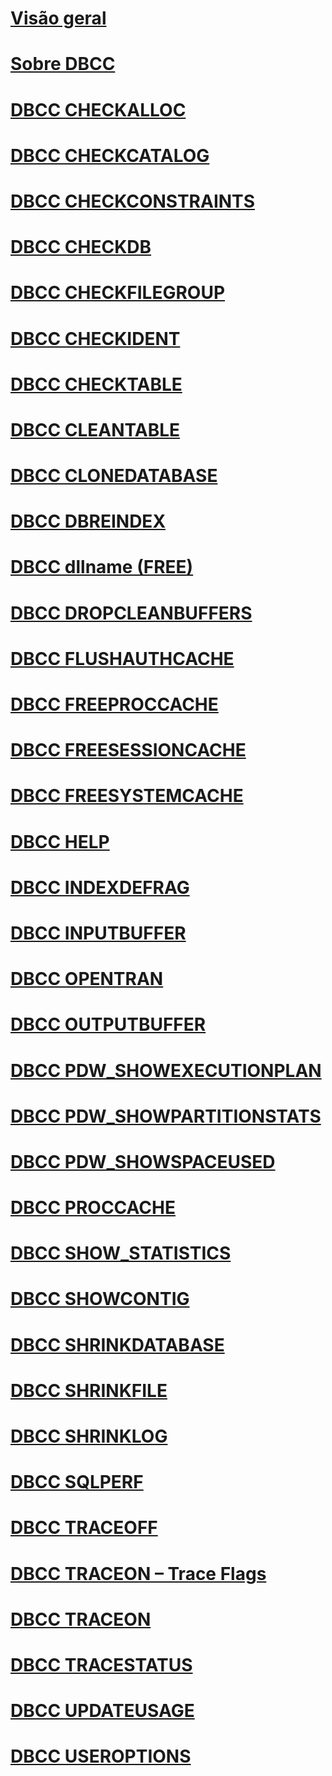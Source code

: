 # [Visão geral](database-console-commands.md)  
# [Sobre DBCC](dbcc-transact-sql.md)  
# [DBCC CHECKALLOC](dbcc-checkalloc-transact-sql.md)  
# [DBCC CHECKCATALOG](dbcc-checkcatalog-transact-sql.md)  
# [DBCC CHECKCONSTRAINTS](dbcc-checkconstraints-transact-sql.md)  
# [DBCC CHECKDB](dbcc-checkdb-transact-sql.md)  
# [DBCC CHECKFILEGROUP](dbcc-checkfilegroup-transact-sql.md)  
# [DBCC CHECKIDENT](dbcc-checkident-transact-sql.md)  
# [DBCC CHECKTABLE](dbcc-checktable-transact-sql.md)  
# [DBCC CLEANTABLE](dbcc-cleantable-transact-sql.md)
# [DBCC CLONEDATABASE](dbcc-clonedatabase-transact-sql.md)  
# [DBCC DBREINDEX](dbcc-dbreindex-transact-sql.md)  
# [DBCC dllname (FREE)](dbcc-dllname-free-transact-sql.md)  
# [DBCC DROPCLEANBUFFERS](dbcc-dropcleanbuffers-transact-sql.md)  
# [DBCC FLUSHAUTHCACHE](dbcc-flushauthcache-transact-sql.md)  
# [DBCC FREEPROCCACHE](dbcc-freeproccache-transact-sql.md)  
# [DBCC FREESESSIONCACHE](dbcc-freesessioncache-transact-sql.md)  
# [DBCC FREESYSTEMCACHE](dbcc-freesystemcache-transact-sql.md)  
# [DBCC HELP](dbcc-help-transact-sql.md)  
# [DBCC INDEXDEFRAG](dbcc-indexdefrag-transact-sql.md)  
# [DBCC INPUTBUFFER](dbcc-inputbuffer-transact-sql.md)  
# [DBCC OPENTRAN](dbcc-opentran-transact-sql.md)  
# [DBCC OUTPUTBUFFER](dbcc-outputbuffer-transact-sql.md)  
# [DBCC PDW_SHOWEXECUTIONPLAN](dbcc-pdw-showexecutionplan-transact-sql.md)  
# [DBCC PDW_SHOWPARTITIONSTATS](dbcc-pdw-showpartitionstats-transact-sql.md)  
# [DBCC PDW_SHOWSPACEUSED](dbcc-pdw-showspaceused-transact-sql.md)  
# [DBCC PROCCACHE](dbcc-proccache-transact-sql.md)  
# [DBCC SHOW_STATISTICS](dbcc-show-statistics-transact-sql.md)  
# [DBCC SHOWCONTIG](dbcc-showcontig-transact-sql.md)  
# [DBCC SHRINKDATABASE](dbcc-shrinkdatabase-transact-sql.md)  
# [DBCC SHRINKFILE](dbcc-shrinkfile-transact-sql.md)  
# [DBCC SHRINKLOG](dbcc-shrinklog-azure-sql-data-warehouse.md)  
# [DBCC SQLPERF](dbcc-sqlperf-transact-sql.md)  
# [DBCC TRACEOFF](dbcc-traceoff-transact-sql.md)  
# [DBCC TRACEON – Trace Flags](dbcc-traceon-trace-flags-transact-sql.md)  
# [DBCC TRACEON](dbcc-traceon-transact-sql.md)  
# [DBCC TRACESTATUS](dbcc-tracestatus-transact-sql.md)  
# [DBCC UPDATEUSAGE](dbcc-updateusage-transact-sql.md)  
# [DBCC USEROPTIONS](dbcc-useroptions-transact-sql.md)  

